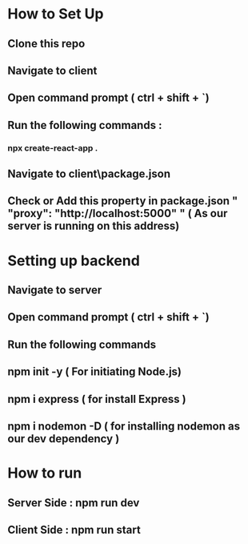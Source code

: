 # How to Set Up

## Clone this repo
## Navigate to client
## Open command prompt ( ctrl + shift + `)
## Run the following commands :
### npx create-react-app .
## Navigate to client\package.json
## Check or Add this property in package.json " "proxy": "http://localhost:5000" " ( As our server is running on this address)

# Setting up backend
## Navigate to server
## Open command prompt ( ctrl + shift + `)
## Run the following commands
## npm init -y ( For initiating Node.js)
## npm i express ( for install Express )
## npm i nodemon -D ( for installing nodemon as our dev dependency )

# How to run
## Server Side : npm run dev
## Client Side : npm run start
